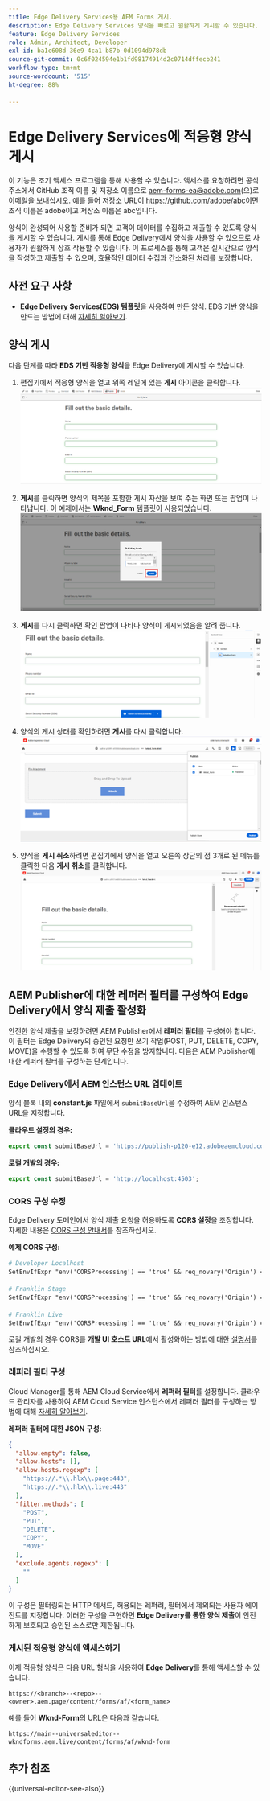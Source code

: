 ```yaml
---
title: Edge Delivery Services용 AEM Forms 게시.
description: Edge Delivery Services 양식을 빠르고 원활하게 게시할 수 있습니다.
feature: Edge Delivery Services
role: Admin, Architect, Developer
exl-id: ba1c608d-36e9-4ca1-b87b-0d1094d978db
source-git-commit: 0c6f024594e1b1fd98174914d2c0714dffecb241
workflow-type: tm+mt
source-wordcount: '515'
ht-degree: 88%

---
```


# Edge Delivery Services에 적응형 양식 게시

<span class="preview"> 이 기능은 조기 액세스 프로그램을 통해 사용할 수 있습니다. 액세스를 요청하려면 공식 주소에서 GitHub 조직 이름 및 저장소 이름으로 <a href="mailto:aem-forms-ea@adobe.com">aem-forms-ea@adobe.com</a>(으)로 이메일을 보내십시오. 예를 들어 저장소 URL이 https://github.com/adobe/abc이면 조직 이름은 adobe이고 저장소 이름은 abc입니다.</span>


양식이 완성되어 사용할 준비가 되면 고객이 데이터를 수집하고 제출할 수 있도록 양식을 게시할 수 있습니다. 게시를 통해 Edge Delivery에서 양식을 사용할 수 있으므로 사용자가 원활하게 상호 작용할 수 있습니다. 이 프로세스를 통해 고객은 실시간으로 양식을 작성하고 제출할 수 있으며, 효율적인 데이터 수집과 간소화된 처리를 보장합니다.

## 사전 요구 사항

* **Edge Delivery Services(EDS) 템플릿**&#x200B;을 사용하여 만든 양식. EDS 기반 양식을 만드는 방법에 대해 [자세히 알아보기](/help/edge/docs/forms/universal-editor/getting-started-universal-editor.md).

## 양식 게시

다음 단계를 따라 **EDS 기반 적응형 양식**&#x200B;을 Edge Delivery에 게시할 수 있습니다.

<!--1. Select the **Adaptive Form** that you want to publish and click the **Edit** ![edit icon](/help/forms/assets/edit.svg) icon.
   ![Select EDS-Based Form](/help/forms/assets/select-eds-based-form.png)-->

1. 편집기에서 적응형 양식을 열고 위쪽 레일에 있는 **게시** 아이콘을 클릭합니다.
   ![게시 클릭](/help/forms/assets/publish-icon-eds-form.png)

1. **게시**&#x200B;를 클릭하면 양식의 제목을 포함한 게시 자산을 보여 주는 화면 또는 팝업이 나타납니다. 이 예제에서는 **Wknd_Form** 템플릿이 사용되었습니다.
   ![클릭 시 게시](/help/forms/assets/on-click-publish.png)

1. **게시**를 다시 클릭하면 확인 팝업이 나타나 양식이 게시되었음을 알려 줍니다.
   ![게시 성공](/help/forms/assets/publish-success.png)

1. 양식의 게시 상태를 확인하려면 **게시**를 다시 클릭합니다.
   ![게시 상태](/help/forms/assets/publish-status.png)

1. 양식을 **게시 취소**&#x200B;하려면 편집기에서 양식을 열고 오른쪽 상단의 점 3개로 된 메뉴를 클릭한 다음 **게시 취소**를 클릭합니다.
   ![게시 취소](/help/forms/assets/unpublish--form.png)

## AEM Publisher에 대한 레퍼러 필터를 구성하여 Edge Delivery에서 양식 제출 활성화

안전한 양식 제출을 보장하려면 AEM Publisher에서 **레퍼러 필터**&#x200B;를 구성해야 합니다. 이 필터는 Edge Delivery의 승인된 요청만 쓰기 작업(POST, PUT, DELETE, COPY, MOVE)을 수행할 수 있도록 하여 무단 수정을 방지합니다. 다음은 AEM Publisher에 대한 레퍼러 필터를 구성하는 단계입니다.

### Edge Delivery에서 AEM 인스턴스 URL 업데이트

양식 블록 내의 **constant.js** 파일에서 `submitBaseUrl`을 수정하여 AEM 인스턴스 URL을 지정합니다.

**클라우드 설정의 경우:**

```js
export const submitBaseUrl = 'https://publish-p120-e12.adobeaemcloud.com';
```
**로컬 개발의 경우:**

```js
export const submitBaseUrl = 'http://localhost:4503';
```

### CORS 구성 수정

Edge Delivery 도메인에서 양식 제출 요청을 허용하도록 **CORS 설정**&#x200B;을 조정합니다. 자세한 내용은 [CORS 구성 안내서](https://experienceleague.adobe.com/ko/docs/experience-manager-learn/getting-started-with-aem-headless/deployments/configurations/cors)를 참조하십시오.

**예제 CORS 구성:**

```apache
# Developer Localhost
SetEnvIfExpr "env('CORSProcessing') == 'true' && req_novary('Origin') =~ m#(http://localhost(:\d+)?$)#" CORSTrusted=true

# Franklin Stage
SetEnvIfExpr "env('CORSProcessing') == 'true' && req_novary('Origin') =~ m#(https://.*\.hlx\.page$)#" CORSTrusted=true  

# Franklin Live
SetEnvIfExpr "env('CORSProcessing') == 'true' && req_novary('Origin') =~ m#(https://.*\.hlx\.live$)#" CORSTrusted=true
```
로컬 개발의 경우 CORS를 **개발 UI 호스트 URL**&#x200B;에서 활성화하는 방법에 대한 [설명서](https://experienceleague.adobe.com/ko/docs/experience-manager-cloud-service/content/headless/deployment/referrer-filter)를 참조하십시오.

### 레퍼러 필터 구성

Cloud Manager를 통해 AEM Cloud Service에서 **레퍼러 필터**&#x200B;를 설정합니다. 클라우드 관리자를 사용하여 AEM Cloud Service 인스턴스에서 레퍼러 필터를 구성하는 방법에 대해 [자세히 알아보기](https://experienceleague.adobe.com/ko/docs/experience-manager-learn/foundation/security/understand-cross-origin-resource-sharing).

**레퍼러 필터에 대한 JSON 구성:**

```json
{
  "allow.empty": false,
  "allow.hosts": [],
  "allow.hosts.regexp": [
    "https://.*\\.hlx\\.page:443",
    "https://.*\\.hlx\\.live:443"
  ],
  "filter.methods": [
    "POST",
    "PUT",
    "DELETE",
    "COPY",
    "MOVE"
  ],
  "exclude.agents.regexp": [
    ""
  ]
}
```

이 구성은 필터링되는 HTTP 메서드, 허용되는 레퍼러, 필터에서 제외되는 사용자 에이전트를 지정합니다. 이러한 구성을 구현하면 **Edge Delivery를 통한 양식 제출**&#x200B;이 안전하게 보호되고 승인된 소스로만 제한됩니다.

### 게시된 적응형 양식에 액세스하기

이제 적응형 양식은 다음 URL 형식을 사용하여 **Edge Delivery**&#x200B;를 통해 액세스할 수 있습니다.

```
https://<branch>--<repo>--<owner>.aem.page/content/forms/af/<form_name>
```

예를 들어 **Wknd-Form**&#x200B;의 URL은 다음과 같습니다.

```
https://main--universaleditor--wkndforms.aem.live/content/forms/af/wknd-form
```


## 추가 참조

{{universal-editor-see-also}}

